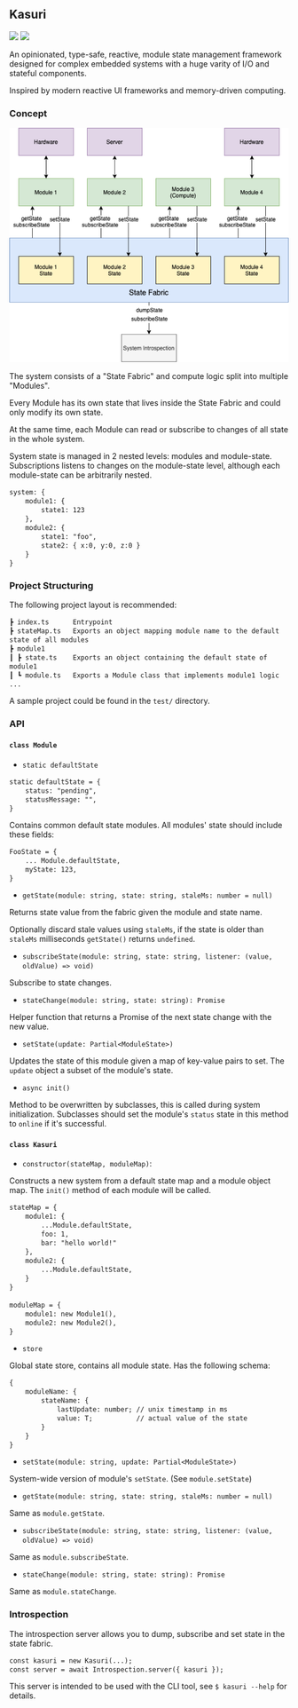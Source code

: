 ## Kasuri

![](https://github.com/akiroz/Kasuri/workflows/test/badge.svg)
![](https://img.shields.io/npm/v/@akiroz/kasuri)

An opinionated, type-safe, reactive, module state management framework designed
for complex embedded systems with a huge varity of I/O and stateful components.

Inspired by modern reactive UI frameworks and memory-driven computing.

### Concept

![](concept.png)

The system consists of a "State Fabric" and compute logic split into multiple "Modules".

Every Module has its own state that lives inside the State Fabric and could only modify its own state.

At the same time, each Module can read or subscribe to changes of all state in the whole system.

System state is managed in 2 nested levels: modules and module-state. Subscriptions listens to changes on the module-state level, although each module-state can be arbitrarily nested.

```
system: {
    module1: {
        state1: 123
    },
    module2: {
        state1: "foo",
        state2: { x:0, y:0, z:0 }
    }
}
```

### Project Structuring

The following project layout is recommended:

```
┣ index.ts      Entrypoint
┣ stateMap.ts   Exports an object mapping module name to the default state of all modules
┣ module1
┃ ┣ state.ts    Exports an object containing the default state of module1
┃ ┗ module.ts   Exports a Module class that implements module1 logic
...
```

A sample project could be found in the `test/` directory.

### API

#### `class Module`

-   `static defaultState`

```
static defaultState = {
    status: "pending",
    statusMessage: "",
}
```

Contains common default state modules. All modules' state should include these fields:

```
FooState = {
    ... Module.defaultState,
    myState: 123,
}
```

-   `getState(module: string, state: string, staleMs: number = null)`

Returns state value from the fabric given the module and state name.

Optionally discard stale values using `staleMs`, if the state is older than
`staleMs` milliseconds `getState()` returns `undefined`.

-   `subscribeState(module: string, state: string, listener: (value, oldValue) => void)`

Subscribe to state changes.

-   `stateChange(module: string, state: string): Promise`

Helper function that returns a Promise of the next state change with the new value.

-   `setState(update: Partial<ModuleState>)`

Updates the state of this module given a map of key-value pairs to set.
The `update` object a subset of the module's state.

-   `async init()`

Method to be overwritten by subclasses, this is called during system initialization.
Subclasses should set the module's `status` state in this method to `online` if it's successful.

#### `class Kasuri`

-   `constructor(stateMap, moduleMap)`:

Constructs a new system from a default state map and a module object map.
The `init()` method of each module will be called.

```
stateMap = {
    module1: {
        ...Module.defaultState,
        foo: 1,
        bar: "hello world!"
    },
    module2: {
        ...Module.defaultState,
    }
}

moduleMap = {
    module1: new Module1(),
    module2: new Module2(),
}
```

-   `store`

Global state store, contains all module state. Has the following schema:

```
{
    moduleName: {
        stateName: {
            lastUpdate: number; // unix timestamp in ms
            value: T;           // actual value of the state
        }
    }
}
```

-   `setState(module: string, update: Partial<ModuleState>)`

System-wide version of module's `setState`. (See `module.setState`)

-   `getState(module: string, state: string, staleMs: number = null)`

Same as `module.getState`.

-   `subscribeState(module: string, state: string, listener: (value, oldValue) => void)`

Same as `module.subscribeState`.

-   `stateChange(module: string, state: string): Promise`

Same as `module.stateChange`.

### Introspection

The introspection server allows you to dump, subscribe and set state in the state fabric.

```
const kasuri = new Kasuri(...);
const server = await Introspection.server({ kasuri });
```

This server is intended to be used with the CLI tool, see `$ kasuri --help` for details.

